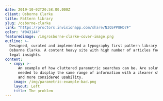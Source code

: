 ```yaml
---
date: 2019-10-02T20:58:00.000Z
client: Osborne Clarke
title: Pattern library
slug: /osborne-clarke
link: "https://proctors.invisionapp.com/share/N3Q5PPUHD7F"
color: "#043144"
featuredimage: /img/osborne-clarke-cover-image.png
outline: >-
  Designed, curated and implemented a typography first pattern library for
  Osborne Clarke. A content heavy site with high number of articles focusing on
  legal insights.
content:
  - copy: >-
      An example of how cluttered parametric searches can be. Are solution
      needed to display the same range of information with a clearer structure
      and more considered usability.
    image: /img/parametric-example-bad.png
    layout: Left
    title: The problem
---
```

